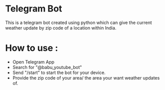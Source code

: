 # Telegram Bot
This is a telegram bot created using python which can give the current weather update by zip code of a location within India.

# How to use :
- Open Telegram App
- Search for "@babu_youtube_bot"
- Send "/start" to start the bot for your device.
- Provide the zip code of your area/ the area your want weather updates of.

